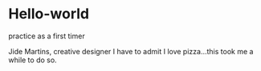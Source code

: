 # Hello-world
practice as a first timer

Jide Martins, creative designer
I have to admit I love pizza...this took me a while to do so.
